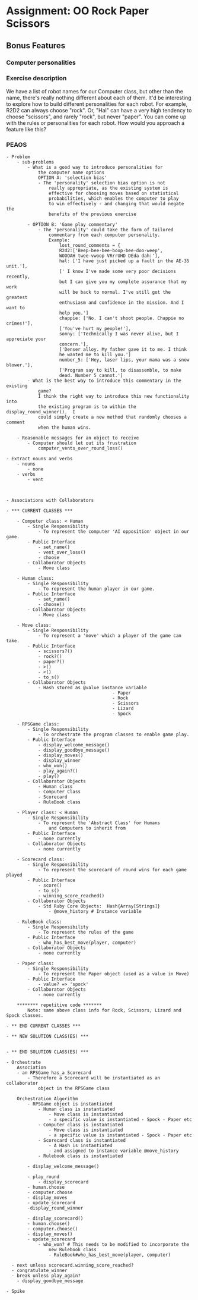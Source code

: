 # Assignment: OO Rock Paper Scissors

## Bonus Features
### Computer personalities

### Exercise description
We have a list of robot names for our Computer class, but other than the name, there's really nothing different about each of them. It'd be interesting to explore how to build different personalities for each robot. For example, R2D2 can always choose "rock". Or, "Hal" can have a very high tendency to choose "scissors", and rarely "rock", but never "paper". You can come up with the rules or personalities for each robot. How would you approach a feature like this?

### PEAOS
	- Problem
		- sub-problems
			- What is a good way to introduce personalities for
				the computer name options
				OPTION A: 'selection bias'
				- The 'personality' selection bias option is not 
					really appropriate, as the existing system is 
					effective for choosing moves based on statistical
					probabilities, which enables the computer to play
					to win effectively - and changing that would negate the 
					benefits of the previous exercise

			- OPTION B: 'Game play commentary'
				- The 'personality' could take the form of tailored 
					commentary from each computer personality.
					Example:
						lost_round_comments = {
						R2d2:['Beep-bee-bee-boop-bee-doo-weep', 
						WOOOAH twee-vwoop VRrrUHD DEda dah:'],
						hal: ['I have just picked up a fault in the AE-35 unit.'],
						[' I know I've made some very poor decisions recently, 
						but I can give you my complete assurance that my work 
						will be back to normal. I've still got the greatest 
						enthusiasm and confidence in the mission. And I want to 
						help you.']
						chappie: ['No. I can't shoot people. Chappie no crimes!'],
						['You've hurt my people!'],
						sonny: ['Technically I was never alive, but I appreciate your 
						concern.'],
						['Denser alloy. My father gave it to me. I think 
						he wanted me to kill you.']
						number_5: ['Hey, laser lips, your mama was a snow blower.'],
						['Program say to kill, to disassemble, to make 
						dead. Number 5 cannot.']								
			- What is the best way to introduce this commentary in the existing
				game?									
				I think the right way to introduce this new functionality into 
				the existing program is to within the display_round_winner().  I 
				could simply create a new method that randomly chooses a comment
				when the human wins.		

		- Reasonable messages for an object to receive
			- Computer should let out its frustration
				computer_vents_over_round_loss()

	- Extract nouns and verbs
		- nouns
			- none
		- verbs
			- vent


			
	- Associations with Collaborators

	- *** CURRENT CLASSES ***

		- Computer class: < Human
			- Single Responsibility
				- To represent the computer 'AI opposition' object in our game.
			- Public Interface
				- set_name()
				- vent_over_loss()
				- choose	
			- Collaborator Objects
				- Move class

		- Human class:
			- Single Responsibility
				- To represent the human player in our game.
			- Public Interface
				- set_name()
				- choose()
			- Collaborator Objects
				- Move class

		- Move class:
			- Single Responsibility
				- To represent a 'move' which a player of the game can take.
			- Public Interface
				- scissors?()
				- rock?()
				- paper?()
				- >()
				- <()
				- to_s()
			- Collaborator Objects
				- Hash stored as @value instance variable
											- Paper
											- Rock 
											- Scissors
											- Lizard
											- Spock 

		- RPSGame class:
			- Single Responsibility
				- To orchestrate the program classes to enable game play.
			- Public Interface
				- display_welcome_message()
				- display_goodbye_message()
				- display_moves()
				- display_winner
				- who_won()
				- play_again?()
				- play()
			- Collaborator Objects
				- Human class
				- Computer Class
				- Scorecard
				- RuleBook class

		- Player class: < Human
			- Single Responsibility
				- To represent the 'Abstract Class' for Humans 
					and Computers to inherit from
			- Public Interface
				- none currently
			- Collaborator Objects
				- none currently

		- Scorecard class:
			- Single Responsibility
				- To represent the scorecard of round wins for each game played
			- Public Interface
				- score()
				- to_s()
				- winning_score_reached()
			- Collaborator Objects
				- Std Ruby Core Objects:  Hash{Array[Strings]}
					- @move_history # Instance variable

		- RuleBook class:
			- Single Responsibility
				- To represent the rules of the game
			- Public Interface
				- who_has_best_move(player, computer)
			- Collaborator Objects
				- none currently	

		- Paper class:
			- Single Responsibility
				- To represent the Paper object (used as a value in Move)
			- Public Interface
				- value? => 'spock'
			- Collaborator Objects
				- none currently

		******** repetitive code ******* 
			Note: same above class info for Rock, Scissors, Lizard and Spock classes.
	
	- ** END CURRENT CLASSES ***

	- ** NEW SOLUTION CLASS(ES) ***


	- ** END SOLUTION CLASS(ES) ***

	- Orchestrate
		Association
		- an RPSGame has_a Scorecard
			- Therefore a Scorecard will be instantiated as an collaborator 
				object in the RPSGame class

		Orchestration Algorithm
			- RPSGame object is instantiated
				- Human class is instantiated
					- Move class is instantiated
					- a specific value is instantiated - Spock - Paper etc
				- Computer class is instantiated
					- Move class is instantiated	
					- a specific value is instantiated - Spock - Paper etc
				- Scorecard class is instantiated
					- A Hash is instantiated
					- and assigned to instance variable @move_history
				- Rulebook class is instantiated

			- display_welcome_message()

			- play_round
				- display_scorecard
    		- human.choose
    		- computer.choose
    		- display_moves
    		- update_scorecard
    		-display_round_winner
			
			- display_scorecard()
			- human.choose()
			- computer.choose()
			- display_moves()
			- update_scorecard
				- who_won? # This needs to be modified to incorporate the 
					new Rulebook class
					- RuleBook#who_has_best_move(player, computer)  

      - next unless scorecard.winning_score_reached?
      - congratulate_winner
      - break unless play_again?
   		- display_goodbye_message
	
	- Spike
















